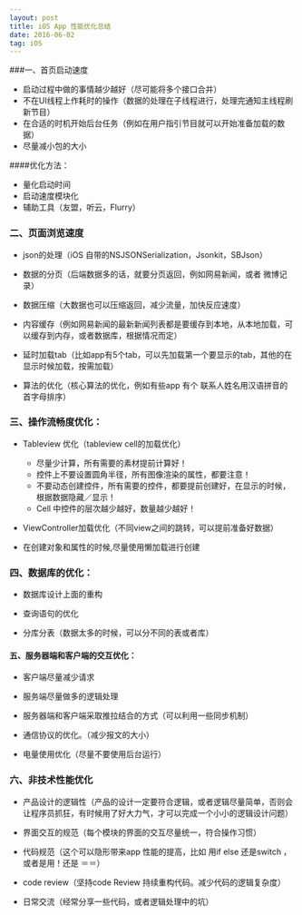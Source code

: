 ```yaml
---
layout: post
title: iOS App 性能优化总结
date: 2016-06-02
tag: iOS
---
```

###一、首页启动速度

* 启动过程中做的事情越少越好（尽可能将多个接口合并）
* 不在UI线程上作耗时的操作（数据的处理在子线程进行，处理完通知主线程刷新节目）
* 在合适的时机开始后台任务（例如在用户指引节目就可以开始准备加载的数据）
* 尽量减小包的大小

####优化方法：

* 量化启动时间
* 启动速度模块化
* 辅助工具（友盟，听云，Flurry）

 

### 二、页面浏览速度

* json的处理（iOS 自带的NSJSONSerialization，Jsonkit，SBJson）

* 数据的分页（后端数据多的话，就要分页返回，例如网易新闻，或者 微博记录）

* 数据压缩（大数据也可以压缩返回，减少流量，加快反应速度）

* 内容缓存（例如网易新闻的最新新闻列表都是要缓存到本地，从本地加载，可以缓存到内存，或者数据库，根据情况而定）

* 延时加载tab（比如app有5个tab，可以先加载第一个要显示的tab，其他的在显示时候加载，按需加载）

* 算法的优化（核心算法的优化，例如有些app 有个 联系人姓名用汉语拼音的首字母排序）

 

### 三、操作流畅度优化：

* Tableview 优化（tableview cell的加载优化）
	- 尽量少计算，所有需要的素材提前计算好！
   - 控件上不要设置圆角半径，所有图像渲染的属性，都要注意！
   - 不要动态创建控件，所有需要的控件，都要提前创建好，在显示的时候，根据数据隐藏／显示！
   - Cell 中控件的层次越少越好，数量越少越好！


* ViewController加载优化（不同view之间的跳转，可以提前准备好数据）
* 在创建对象和属性的时候,尽量使用懒加载进行创建

 

### 四、数据库的优化：

* 数据库设计上面的重构

* 查询语句的优化

* 分库分表（数据太多的时候，可以分不同的表或者库）

 

#### 五、服务器端和客户端的交互优化：

* 客户端尽量减少请求

* 服务端尽量做多的逻辑处理

* 服务器端和客户端采取推拉结合的方式（可以利用一些同步机制）

* 通信协议的优化。（减少报文的大小）

* 电量使用优化（尽量不要使用后台运行）


### 六、非技术性能优化

* 产品设计的逻辑性（产品的设计一定要符合逻辑，或者逻辑尽量简单，否则会让程序员抓狂，有时候用了好大力气，才可以完成一个小小的逻辑设计问题）

* 界面交互的规范（每个模块的界面的交互尽量统一，符合操作习惯）

* 代码规范（这个可以隐形带来app 性能的提高，比如 用if else 还是switch ，或者是用！还是 ＝＝）

* code review（坚持code Review 持续重构代码。减少代码的逻辑复杂度）

* 日常交流（经常分享一些代码，或者逻辑处理中的坑）
 
 
 



